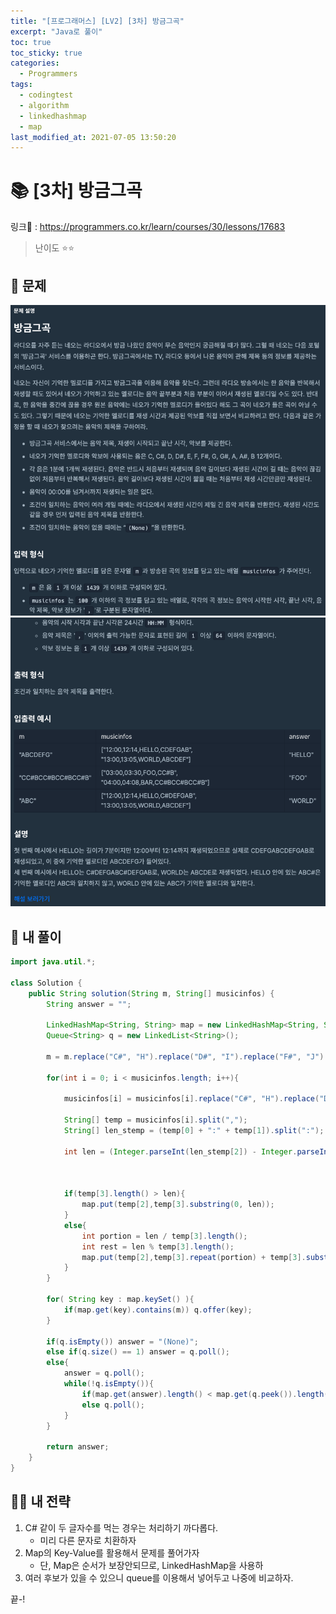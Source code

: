 ```yaml
---
title: "[프로그래머스] [LV2] [3차] 방금그곡"
excerpt: "Java로 풀이"
toc: true
toc_sticky: true
categories:
  - Programmers
tags:
  - codingtest
  - algorithm
  - linkedhashmap
  - map
last_modified_at: 2021-07-05 13:50:20
---
```


# 📚 [3차] 방금그곡
  
링크📎 : <https://programmers.co.kr/learn/courses/30/lessons/17683>  
  
>난이도 ⭐️⭐️
  
## 📖 문제    
  
![이미지](/assets/images/Programmers/Lv2/prob42/42-1.png)
![이미지](/assets/images/Programmers/Lv2/prob42/42-2.png)

## 📝 내 풀이  
  
```java  
import java.util.*;

class Solution {
    public String solution(String m, String[] musicinfos) {
        String answer = "";
        
        LinkedHashMap<String, String> map = new LinkedHashMap<String, String>();
        Queue<String> q = new LinkedList<String>();
        
        m = m.replace("C#", "H").replace("D#", "I").replace("F#", "J").replace("G#", "K").replace("A#", "L");
        
        for(int i = 0; i < musicinfos.length; i++){
            
            musicinfos[i] = musicinfos[i].replace("C#", "H").replace("D#", "I").replace("F#", "J").replace("G#", "K").replace("A#", "L");;
            
            String[] temp = musicinfos[i].split(",");
            String[] len_stemp = (temp[0] + ":" + temp[1]).split(":");            
            
            int len = (Integer.parseInt(len_stemp[2]) - Integer.parseInt(len_stemp[0])) * 60 + (Integer.parseInt(len_stemp[3])- Integer.parseInt(len_stemp[1]));    
           
            
            
            if(temp[3].length() > len){
                map.put(temp[2],temp[3].substring(0, len));
            }
            else{
                int portion = len / temp[3].length();
                int rest = len % temp[3].length();
                map.put(temp[2],temp[3].repeat(portion) + temp[3].substring(0,rest));
            }
        }
        
        for( String key : map.keySet() ){
            if(map.get(key).contains(m)) q.offer(key);
        }
        
        if(q.isEmpty()) answer = "(None)";
        else if(q.size() == 1) answer = q.poll();
        else{
            answer = q.poll();
            while(!q.isEmpty()){
                if(map.get(answer).length() < map.get(q.peek()).length()) answer = q.poll();
                else q.poll();
            }
        }
        
        return answer;
    }
}
``` 
  
## 👊🏻 내 전략 
  
1. C# 같이 두 글자수를 먹는 경우는 처리하기 까다롭다.
   - 미리 다른 문자로 치환하자
2. Map의 Key-Value를 활용해서 문제를 풀어가자
   - 단, Map은 순서가 보장안되므로, LinkedHashMap을 사용하
3. 여러 후보가 있을 수 있으니 queue를 이용해서 넣어두고 나중에 비교하자.
  
끝-!

